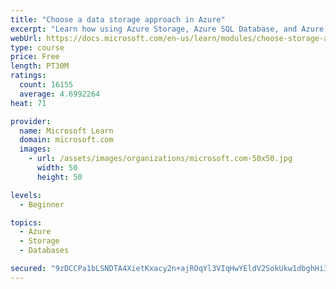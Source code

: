 ```yaml
---
title: "Choose a data storage approach in Azure"
excerpt: "Learn how using Azure Storage, Azure SQL Database, and Azure Cosmos DB - or a combination of them - for your business scenario is the best way to get the most performant solution."
webUrl: https://docs.microsoft.com/en-us/learn/modules/choose-storage-approach-in-azure/
type: course
price: Free
length: PT30M
ratings:
  count: 16155
  average: 4.6992264
heat: 71

provider:
  name: Microsoft Learn
  domain: microsoft.com
  images:
    - url: /assets/images/organizations/microsoft.com-50x50.jpg
      width: 50
      height: 50

levels:
  - Beginner

topics:
  - Azure
  - Storage
  - Databases

secured: "9zDCCPa1bLSNDTA4XietKxacy2n+ajROqYl3VIqHwYEldV2SokUkw1dbghHi3aCVLYLFtvqOHLTJo5ioaH9NP7SFD9WpTOSSw307OLw3lRYM4+LremMtjoKyW9cAvBgoi4CM9vFBT80lXhj6I5uazqaLU6RMt7hfAyC9OyBxBJXaNLc/CsZySaBCdZNsOazq11CJDN8RTARGtW692vkQdTIqkUbtNewUnm0YkY8+xmGqDNOjfPb05W15B1YnndQeNRdxgUGSYcsHMKBfdtY2DqqtJBFIe6onl+2kNlvj9b++UbIOHBlDKgTh+5CAFOWDU5JftwLqZqoncM5bw7KGXHbgIrhlH/8VSG3oEBrbKtFxDhFlxgylczfz7TpwMt/vDIkcJKL3Dtgf5Hg7VNO7Js4XUrF2/Z4TVKuH3pvV5wGmsqX6KdjhpHg9wgSW57E4;htQOckXL4KzQnPalCy2fWQ=="
---
```


